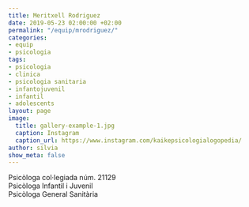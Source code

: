 ```yaml
---
title: Meritxell Rodriguez
date: 2019-05-23 02:00:00 +02:00
permalink: "/equip/mrodriguez/"
categories:
- equip
- psicologia
tags:
- psicologia
- clinica
- psicologia sanitaria
- infantojuvenil
- infantil
- adolescents
layout: page
image:
  title: gallery-example-1.jpg
  caption: Instagram
  caption_url: https://www.instagram.com/kaikepsicologialogopedia/
author: silvia
show_meta: false
---
```


Psicòloga col·legiada núm. 21129<br>
Psicòloga Infantil i Juvenil<br>
Psicòloga General Sanitària<br>
